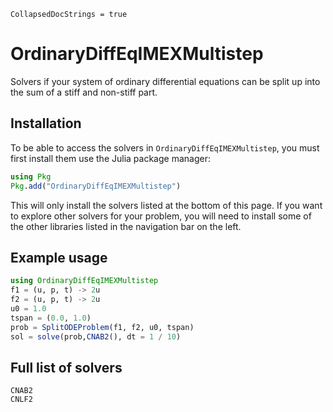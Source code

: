 ```@meta
CollapsedDocStrings = true
```
# OrdinaryDiffEqIMEXMultistep

Solvers if your system of ordinary differential equations can be split up into the sum of a stiff and non-stiff part.

## Installation

To be able to access the solvers in `OrdinaryDiffEqIMEXMultistep`, you must first install them use the Julia package manager:

```julia
using Pkg
Pkg.add("OrdinaryDiffEqIMEXMultistep")
```

This will only install the solvers listed at the bottom of this page.
If you want to explore other solvers for your problem,
you will need to install some of the other libraries listed in the navigation bar on the left.

## Example usage

```julia
using OrdinaryDiffEqIMEXMultistep
f1 = (u, p, t) -> 2u
f2 = (u, p, t) -> 2u
u0 = 1.0
tspan = (0.0, 1.0)
prob = SplitODEProblem(f1, f2, u0, tspan)
sol = solve(prob,CNAB2(), dt = 1 / 10)
```

## Full list of solvers

```@docs
CNAB2
CNLF2
```
